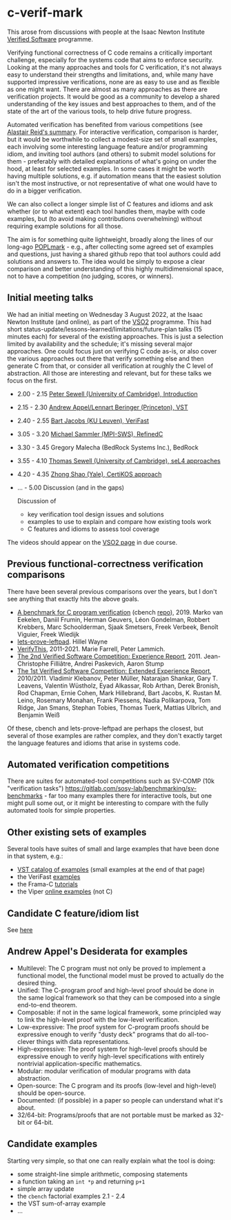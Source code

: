 # c-verif-mark

This arose from discussions with people at the Isaac Newton Institute [Verified Software](https://www.newton.ac.uk/event/vso2/) programme.


Verifying functional correctness of C code remains a critically important challenge, especially for the systems code that aims to enforce security. 
Looking at the many approaches and tools for C verification, it's not always easy to understand their strengths and limitations, and, while many have supported impressive verifications, none are as easy to use and as flexible as one might want.   There are almost as many approaches as there are verification projects.  It would be good as a community to develop a shared understanding of the key issues and best approaches to them, and of the state of the art of the various tools, to help drive future progress. 

Automated verification has benefited from various competitions (see [Alastair Reid's summary](https://alastairreid.github.io/verification-competitions/).  For interactive verification, comparison is harder, but it would be worthwhile to collect a modest-size set of small examples, each involving some interesting language feature and/or programming idiom, and inviting tool authors (and others) to submit model solutions for them - preferably with detailed explanations of what's going on under the hood, at least for selected examples.  In some cases it might be worth having multiple solutions, e.g. if automation means that the easiest solution isn't the most instructive, or not representative of what one would have to do in a bigger verification.

We can also collect a longer simple list of C features and idioms and ask whether (or to what extent) each tool handles them, maybe with code examples, but (to avoid making contributions overwhelming) without requiring example solutions for all those.

The aim is for something quite lightweight, broadly along the lines of our long-ago [POPLmark](https://www.seas.upenn.edu/~plclub/poplmark/) - e.g., after collecting some agreed set of examples and questions, just having a shared github repo that tool authors could add solutions and answers to.  The idea would be simply to expose a clear comparison and better understanding of this highly multidimensional space, not to have a competition (no judging, scores, or winners).



## Initial meeting talks

We had an initial meeting on Wednesday 3 August 2022, at the Isaac Newton Institute (and online), as part of the [VSO2](https://www.newton.ac.uk/event/vso2/) programme.  This had 
short status-update/lessons-learned/limitations/future-plan talks (15 minutes each) for several of the existing approaches.  This is just a selection limited by availability and the schedule; it's missing several major approaches. One could focus just on verifying C code as-is, or also cover the various approaches out there that verify something else and then generate C from that, or consider all verification at roughly the C level of abstraction.  All those are interesting and relevant, but for these talks we focus on the first.

- 2.00 - 2.15 [Peter Sewell (University of Cambridge), Introduction](notes/notes02-2022-08-03-INI-all-slides/Peter_Sewell_Intro.pdf)
- 2.15 - 2.30 [Andrew Appel/Lennart Beringer (Princeton), VST](notes/notes02-2022-08-03-INI-all-slides/Andrew_Appel_VST.pdf)
- 2.40 - 2.55 [Bart Jacobs (KU Leuven), VeriFast](notes/notes02-2022-08-03-INI-all-slides/Bart_Jacobs_VeriFast.pptx)
- 3.05 - 3.20 [Michael Sammler (MPI-SWS), RefinedC](notes/notes02-2022-08-03-INI-all-slides/Michael_Sammler_RefinedC.pdf)
- 3.30 - 3.45 Gregory Malecha (BedRock Systems Inc.), BedRock
- 3.55 - 4.10 [Thomas Sewell (University of Cambridge), seL4 approaches](notes/notes02-2022-08-03-INI-all-slides/Thomas_Sewell_seL4.pdf)
- 4.20 - 4.35 [Zhong Shao (Yale), CertiKOS approach](notes/notes02-2022-08-03-INI-all-slides/Zhong_Shao_CertiKOS.pdf)
- ...  - 5.00 Discussion (and in the gaps)

    Discussion of 

    - key verification tool design issues and solutions
    - examples to use to explain and compare how existing tools work
    - C features and idioms to assess tool coverage


The videos should appear on the [VSO2 page](https://www.newton.ac.uk/event/vso2/) in due course.



## Previous functional-correctness verification comparisons 

There have been several previous comparisons over the years, but I don't see anything that exactly hits the above goals.

- [A benchmark for C program verification](https://www.cs.ru.nl/~freek/cbench/cbench.pdf)  (cbench [repo](https://github.com/cverified/cbench/)), 2019. Marko van Eekelen, Daniil Frumin, Herman Geuvers, Léon Gondelman, Robbert Krebbers, Marc Schoolderman, Sjaak Smetsers, Freek Verbeek, Benoı̂t Viguier, Freek Wiedijk
- [lets-prove-leftpad](https://github.com/hwayne/lets-prove-leftpad). Hillel Wayne
- [VerifyThis](https://www.pm.inf.ethz.ch/research/verifythis.html), 2011-2021. Marie Farrell, Peter Lammich. 
- [The 2nd Verified Software Competition: Experience Report](https://hal.inria.fr/hal-00798777/document), 2011. Jean-Christophe Filliâtre, Andrei Paskevich, Aaron Stump
- [The 1st Verified Software Competition: Extended Experience Report](https://www.microsoft.com/en-us/research/wp-content/uploads/2016/12/krml214.pdf), 2010/2011.  Vladimir Klebanov, Peter Müller, Natarajan Shankar, Gary T. Leavens, Valentin Wüstholz, Eyad Alkassar, Rob Arthan, Derek Bronish, Rod Chapman, Ernie Cohen, Mark Hillebrand, Bart Jacobs, K. Rustan M. Leino, Rosemary Monahan, Frank Piessens, Nadia Polikarpova, Tom Ridge, Jan Smans, Stephan Tobies, Thomas Tuerk, Mattias Ulbrich, and Benjamin Weiß

Of these, cbench and lets-prove-leftpad are perhaps the closest, but several of those examples are rather complex, and they don't exactly target the language features and idioms that arise in systems code.


## Automated verification competitions

There are suites for automated-tool competitions such as SV-COMP (10k "verification tasks")  https://gitlab.com/sosy-lab/benchmarking/sv-benchmarks - far too many examples there for interactive tools, but one might pull some out, or it might be interesting to compare with the fully automated tools for simple properties.

## Other existing sets of examples

Several tools have suites of small and large examples that have been done in that system, e.g.:

- [VST catalog of examples](https://github.com/PrincetonUniversity/VST/blob/master/doc/catalog-of-examples.md) (small examples at the end of that page)
- the VeriFast [examples](https://github.com/verifast/verifast/tree/master/examples)
- the Frama-C [tutorials](https://frama-c.com/html/tutorials.html)
- the Viper [online examples](http://viper.ethz.ch/examples/binary-search-array.html)   (not C)




##  Candidate C feature/idiom list

See [here](notes/notes03-C-features-and-idioms.md)


## Andrew Appel's Desiderata for examples
- Multilevel: The C program must not only be proved to implement a functional model, the functional model must be proved to actually do the desired thing.
- Unified: The C-program proof and high-level proof should be done in the same logical framework so that they can be composed into a single end-to-end theorem.
- Composable: if not in the same logical framework, some principled way to link the high-level proof with the low-level verification.
- Low-expressive: The proof system for C-program proofs should be expressive enough to verify "dusty deck" programs that do all-too-clever things with data representations.
- High-expressive: The proof system for high-level proofs should be expressive enough to verify high-level specifications with entirely nontrivial application-specific mathematics.
- Modular: modular verification of modular programs with data abstraction.
- Open-source: The C program and its proofs (low-level and high-level) should be open-source.
- Documented: (if possible) in a paper so people can understand what it's about.
- 32/64-bit: Programs/proofs that are not portable must be marked as 32-bit or 64-bit.


## Candidate examples

Starting very simple, so that one can really explain what the tool is doing:

- some straight-line simple arithmetic, composing statements
- a function taking an `int *p` and returning `p+1`
- simple array update
- the `cbench` factorial examples 2.1 - 2.4
- the VST sum-of-array example
- ...





